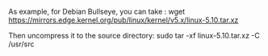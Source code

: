 As example, for Debian Bullseye, you can take :
    wget https://mirrors.edge.kernel.org/pub/linux/kernel/v5.x/linux-5.10.tar.xz

Then uncompress it to the source directory:
    sudo tar -xf linux-5.10.tar.xz -C /usr/src

